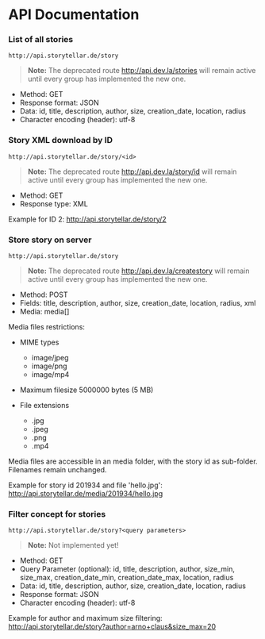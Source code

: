 # API Documentation

### List of all stories
```
http://api.storytellar.de/story
```
> **Note:** The deprecated route http://api.dev.la/stories will remain active until every group has implemented the new one.
 
 * Method: GET
 * Response format: JSON
 * Data: id, title, description, author, size, creation_date, location, radius
 * Character encoding (header): utf-8

### Story XML download by ID
```
http://api.storytellar.de/story/<id>
```
> **Note:** The deprecated route http://api.dev.la/story/id will remain active until every group has implemented the new one.
 
 * Method: GET
 * Response type: XML

Example for ID 2: http://api.storytellar.de/story/2

### Store story on server
```
http://api.storytellar.de/story
```
> **Note:** The deprecated route http://api.dev.la/createstory will remain active until every group has implemented the new one.

 * Method: POST
 * Fields: title, description, author, size, creation_date, location, radius, xml
 * Media: media[]

Media files restrictions:

 * MIME types
   * image/jpeg
   * image/png
   * image/mp4

 * Maximum filesize 5000000 bytes (5 MB)

 * File extensions
   * .jpg
   * .jpeg
   * .png
   * .mp4


Media files are accessible in an media folder, with the story id as sub-folder. Filenames remain unchanged.

Example for story id 201934 and file 'hello.jpg': http://api.storytellar.de/media/201934/hello.jpg

### Filter concept for stories
```
http://api.storytellar.de/story?<query parameters>
```
> **Note:** Not implemented yet!
 
 * Method: GET
 * Query Parameter (optional): id, title, description, author, size_min, size_max, creation_date_min, creation_date_max, location, radius
 * Data: id, title, description, author, size, creation_date, location, radius 
 * Response format: JSON
 * Character encoding (header): utf-8

Example for author and maximum size filtering: http://api.storytellar.de/story?author=arno+claus&size_max=20
 
